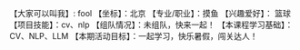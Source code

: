 【大家可以叫我】: fool
【坐标】：北京
【专业/职业】：摸鱼
【兴趣爱好】： 篮球
【项目技能】：cv、nlp
【组队情况】：未组队，快来一起！
【本课程学习基础】：CV、NLP、LLM
【本期活动目标】：一起学习，快乐暑假，闯关达人！
